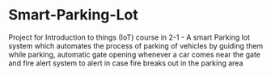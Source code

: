 # Smart-Parking-Lot
Project for Introduction to things (IoT) course in 2-1 - A smart Parking lot system which automates the process of parking of vehicles by guiding them while parking, automatic gate opening whenever a car comes near the gate and fire alert system to alert in case fire breaks out in the parking area
